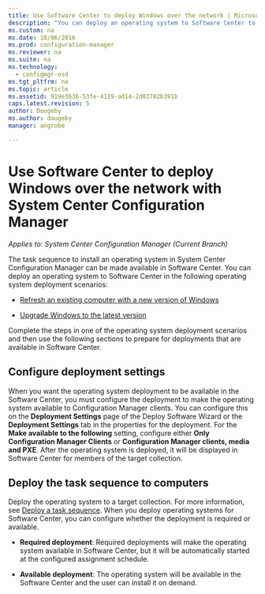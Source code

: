 ```yaml
---
title: Use Software Center to deploy Windows over the network | Microsoft Docs
description: "You can deploy an operating system to Software Center to refresh an existing computer with a new version of Windows or to upgrade Windows to the latest version."
ms.custom: na
ms.date: 10/06/2016
ms.prod: configuration-manager
ms.reviewer: na
ms.suite: na
ms.technology:
  - configmgr-osd
ms.tgt_pltfrm: na
ms.topic: article
ms.assetid: 919e3636-53fe-4119-ad14-2d03702b391b
caps.latest.revision: 5
author: Dougebyms.author: dougebymanager: angrobe

---
```

# Use Software Center to deploy Windows over the network with System Center Configuration Manager*Applies to: System Center Configuration Manager (Current Branch)*
The task sequence to install an operating system in System Center Configuration Manager can be made available in  Software Center. You can deploy an  operating system to Software Center  in the following operating system deployment scenarios:  

-   [Refresh an existing computer with a new version of Windows](refresh-an-existing-computer-with-a-new-version-of-windows.md)  

-   [Upgrade Windows to the latest version](upgrade-windows-to-the-latest-version.md)  

 Complete the steps in one of the operating system deployment scenarios and then use the following sections to prepare for deployments that are available in Software Center.  

## Configure deployment settings  
 When you want the operating system deployment to be available in the Software Center, you must configure the deployment to make the operating system available to Configuration Manager clients. You can configure this on the **Deployment Settings** page of the Deploy Software Wizard or the **Deployment Settings** tab in the properties for the deployment.  For the **Make available to the following** setting, configure either **Only Configuration Manager Clients** or **Configuration Manager clients, media and PXE**. After the operating system is deployed, it will be displayed in Software Center for members of the target collection.  

##  <a name="BKMK_Deploy"></a> Deploy the task sequence to computers  
 Deploy the operating system to a target collection. For more information, see [Deploy a task sequence](manage-task-sequences-to-automate-tasks.md#BKMK_DeployTS). When you deploy operating systems for Software Center, you can configure whether the deployment is required or available.  

-   **Required deployment**: Required deployments will make the operating system available in Software Center, but it will be automatically started at the configured assignment schedule.  

-   **Available deployment**: The operating system will be available in the Software Center and the user can install it on demand.  
